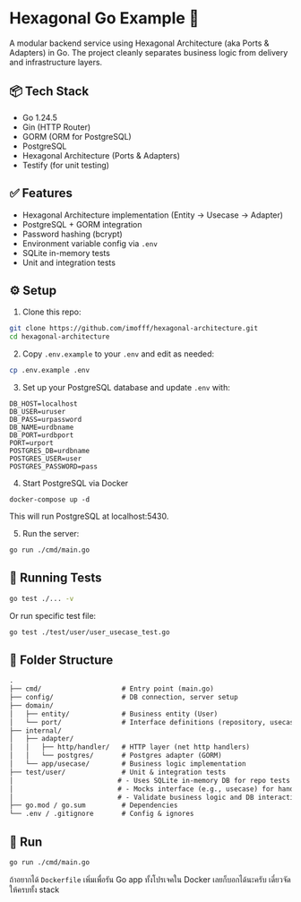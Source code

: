 # Hexagonal Go Example 🧱

A modular backend service using Hexagonal Architecture (aka Ports & Adapters) in Go. The project cleanly separates business logic from delivery and infrastructure layers.

## 📦 Tech Stack

- Go 1.24.5
- Gin (HTTP Router)
- GORM (ORM for PostgreSQL)
- PostgreSQL
- Hexagonal Architecture (Ports & Adapters)
- Testify (for unit testing)

## ✅ Features

- Hexagonal Architecture implementation (Entity → Usecase → Adapter)
- PostgreSQL + GORM integration
- Password hashing (bcrypt)
- Environment variable config via `.env`
- SQLite in-memory tests
- Unit and integration tests

## ⚙️ Setup

1. Clone this repo:

```bash
git clone https://github.com/imofff/hexagonal-architecture.git
cd hexagonal-architecture
```

2. Copy `.env.example` to your `.env` and edit as needed:

```bash
cp .env.example .env
```

3. Set up your PostgreSQL database and update `.env` with:

```
DB_HOST=localhost
DB_USER=uruser
DB_PASS=urpassword
DB_NAME=urdbname
DB_PORT=urdbport
PORT=urport
POSTGRES_DB=urdbname
POSTGRES_USER=user
POSTGRES_PASSWORD=pass
```

4. Start PostgreSQL via Docker
```
docker-compose up -d
```
This will run PostgreSQL at localhost:5430.

5. Run the server:

```bash
go run ./cmd/main.go
```

## 🧪 Running Tests

```bash
go test ./... -v
```

Or run specific test file:

```bash
go test ./test/user/user_usecase_test.go
```

## 📁 Folder Structure

```txt
.
├── cmd/                    # Entry point (main.go)
├── config/                 # DB connection, server setup
├── domain/
│   ├── entity/             # Business entity (User)
│   └── port/               # Interface definitions (repository, usecase)
├── internal/
│   ├── adapter/
│   │   ├── http/handler/   # HTTP layer (net http handlers)
│   │   └── postgres/       # Postgres adapter (GORM)
│   └── app/usecase/        # Business logic implementation
├── test/user/              # Unit & integration tests
│                          # - Uses SQLite in-memory DB for repo tests
│                          # - Mocks interface (e.g., usecase) for handler tests
│                          # - Validate business logic and DB interactions
├── go.mod / go.sum         # Dependencies
└── .env / .gitignore       # Config & ignores
```

## 🚀 Run

```bash
go run ./cmd/main.go
```


ถ้าอยากได้ `Dockerfile` เพิ่มเพื่อรัน Go app ทั้งโปรเจคใน Docker เลยก็บอกได้นะครับ เดี๋ยวจัดให้ครบทั้ง stack
